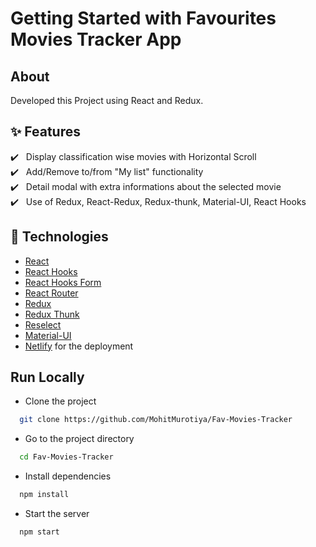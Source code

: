 # Getting Started with Favourites Movies Tracker App

## About

Developed this Project using React and Redux. </br>

## :sparkles: Features

:heavy_check_mark: &nbsp;&nbsp;Display classification wise movies with Horizontal Scroll<br />
:heavy_check_mark: &nbsp;&nbsp;Add/Remove to/from "My list" functionality<br />
:heavy_check_mark: &nbsp;&nbsp;Detail modal with extra informations about the selected movie<br />
:heavy_check_mark: &nbsp;&nbsp;Use of Redux, React-Redux, Redux-thunk, Material-UI, React Hooks<br />

## :rocket: Technologies

- [React](https://reactjs.org/)
- [React Hooks](https://reactjs.org/docs/hooks-intro.html)
- [React Hooks Form](https://react-hook-form.com/)
- [React Router](https://reactrouter.com/web/guides/quick-start)
- [Redux](https://redux.js.org/)
- [Redux Thunk](https://github.com/reduxjs/redux-thunk)
- [Reselect](https://github.com/reduxjs/reselect)
- [Material-UI](https://material-ui.com/)
- [Netlify](https://www.netlify.com) for the deployment

## Run Locally

- Clone the project

```bash
  git clone https://github.com/MohitMurotiya/Fav-Movies-Tracker
```

- Go to the project directory

```bash
  cd Fav-Movies-Tracker
```

- Install dependencies

```bash
  npm install
```

- Start the server

```bash
  npm start
```

<br />
